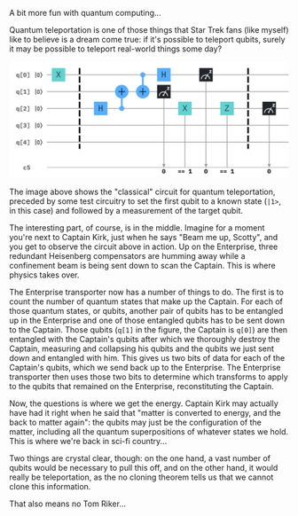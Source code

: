 A bit more fun with quantum computing...

Quantum teleportation is one of those things that Star Trek fans (like myself) like to believe is a dream come true: if it's possible to teleport qubits, surely it may be possible to teleport real-world things some day?
<!--more-->
![Quantum teleportation circuit](/assets/2019/11/teleportation.png)

The image above shows the "classical" circuit for quantum teleportation, preceded by some test circuitry to set the first qubit to a known state (`|1>`, in this case) and followed by a measurement of the target qubit.

The interesting part, of course, is in the middle. Imagine for a moment you're next to Captain Kirk, just when he says "Beam me up, Scotty", and you get to observe the circuit above in action. Up on the Enterprise, three redundant Heisenberg compensators are humming away while a confinement beam is being sent down to scan the Captain. This is where physics takes over.

The Enterprise transporter now has a number of things to do. The first is to count the number of quantum states that make up the Captain. For each of those quantum states, or qubits, another pair of qubits has to be entangled up in the Enterprise and one of those entangled qubits has to be sent down to the Captain. Those qubits (`q[1]` in the figure, the Captain is `q[0]`) are then entangled with the Captain's qubits after which we thoroughly destroy the Captain, measuring and collapsing his qubits and the qubits we just sent down and entangled with him. This gives us two bits of data for each of the Captain's qubits, which we send back up to the Enterprise. The Enterprise transporter then uses those two bits to determine which transforms to apply to the qubits that remained on the Enterprise, reconstituting the Captain.

Now, the questions is where we get the energy. Captain Kirk may actually have had it right when he said that "matter is converted to energy, and the back to matter again": the qubits may just be the configuration of the matter, including all the quantum superpositions of whatever states we hold. This is where we're back in sci-fi country...

Two things are crystal clear, though: on the one hand, a vast number of qubits would be necessary to pull this off, and on the other hand, it would really be teleportation, as the no cloning theorem tells us that we cannot clone this information.

That also means no Tom Riker...